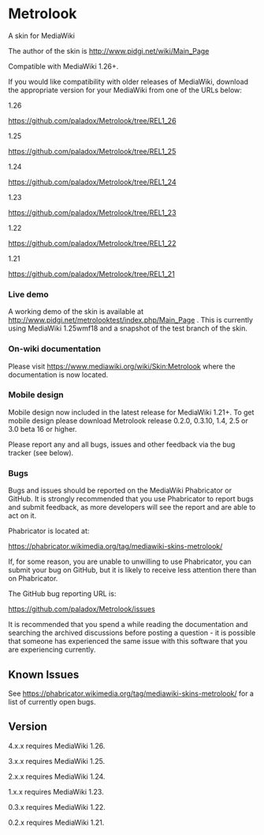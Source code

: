 Metrolook
=========

A skin for MediaWiki

The author of the skin is http://www.pidgi.net/wiki/Main_Page


Compatible with MediaWiki 1.26+.

If you would like compatibility with older releases of MediaWiki, download the
appropriate version for your MediaWiki from one of the URLs below:

1.26

https://github.com/paladox/Metrolook/tree/REL1_26

1.25

https://github.com/paladox/Metrolook/tree/REL1_25

1.24

https://github.com/paladox/Metrolook/tree/REL1_24

1.23

https://github.com/paladox/Metrolook/tree/REL1_23

1.22

https://github.com/paladox/Metrolook/tree/REL1_22

1.21

https://github.com/paladox/Metrolook/tree/REL1_21

### Live demo

A working demo of the skin is available at http://www.pidgi.net/metrolooktest/index.php/Main_Page .
This is currently using MediaWiki 1.25wmf18 and a snapshot of the test branch of the skin.

### On-wiki documentation

Please visit https://www.mediawiki.org/wiki/Skin:Metrolook where the documentation is now located.

### Mobile design

Mobile design now included in the latest release for MediaWiki 1.21+.
To get mobile design please download Metrolook release 0.2.0, 0.3.10, 1.4, 2.5 or 3.0 beta 16 or higher.

Please report any and all bugs, issues and other feedback via the bug tracker (see below).

### Bugs
Bugs and issues should be reported on the MediaWiki Phabricator or GitHub.
It is strongly recommended that you use Phabricator to report bugs and submit
feedback, as more developers will see the report and are able to act on it.

Phabricator is located at:

https://phabricator.wikimedia.org/tag/mediawiki-skins-metrolook/

If, for some reason, you are unable to unwilling to use Phabricator, you can
submit your bug on GitHub, but it is likely to receive less attention there
than on Phabricator.

The GitHub bug reporting URL is:

https://github.com/paladox/Metrolook/issues

It is recommended that you spend a while reading the documentation and
searching the archived discussions before posting a question - it is
possible that someone has experienced the same issue with this software
that you are experiencing currently.

## Known Issues

See https://phabricator.wikimedia.org/tag/mediawiki-skins-metrolook/ for a list
of currently open bugs.

## Version

4.x.x requires MediaWiki 1.26.

3.x.x requires MediaWiki 1.25.

2.x.x requires MediaWiki 1.24.

1.x.x requires MediaWiki 1.23.

0.3.x requires MediaWiki 1.22.

0.2.x requires MediaWiki 1.21.

